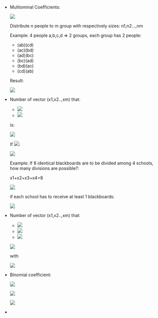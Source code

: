 * Multiominal Coefficients:

    ![](https://latex.codecogs.com/gif.latex?\binom{n}{n_{1},&space;n_{2},&space;..,&space;n_{m}}&space;=\frac{n!}{n_{1}!n_{2}!...n_{m}!})

    Distribute n people to m group with respectively sizes: n1,n2...,nm

    Example: 4 people a,b,c,d => 2 groups, each group has 2 people:
    - (ab)(cd)
    - (ac)(bd)
    - (ad)(bc)
    - (bc)(ad)
    - (bd)(ac)
    - (cd)(ab)

    Result:

    ![](https://latex.codecogs.com/gif.latex?\frac{4!}{2!2!}=6)

* Number of vector (x1,x2..,xm) that:
    - ![](https://latex.codecogs.com/gif.latex?x_{i}&space;>=0)
    - ![](https://latex.codecogs.com/gif.latex?x_{1}&plus;x_{2}&plus;...&plus;x_{m}=n)

    is:

    ![](https://latex.codecogs.com/gif.latex?\binom{n&plus;m-1}{m-1})

    If ![](https://latex.codecogs.com/gif.latex?x_{i}&space;>=1):

    ![](https://latex.codecogs.com/gif.latex?\binom{n-1}{m-1})

    Example: If 8 identical blackboards are to be divided among
4 schools, how many divisions are possible?:

    x1+x2+x3+x4=8

    ![](https://latex.codecogs.com/gif.latex?=\binom{8&plus;4-1}{4-1})

    if each school has to receive at least 1 blackboards:

    ![](https://latex.codecogs.com/gif.latex?=\binom{8-1}{4-1})

* Number of vector (x1,x2..,xm) that:
    - ![](https://latex.codecogs.com/gif.latex?x_{i}&space;>=0)
    - ![](https://latex.codecogs.com/gif.latex?x_{1}&plus;x_{2}&plus;...&plus;x_{m}=n)
    - ![](https://latex.codecogs.com/gif.latex?x_{i}&space;>=&space;min_{i}&space;,&space;i=1..m)

    ![](https://latex.codecogs.com/gif.latex?\binom{n'&plus;m-1}{m-1})

    with

    ![](https://latex.codecogs.com/gif.latex?n'&space;=&space;n&space;-&space;\sum_{i=1}^{m}min_{i})

* Binomial coefficient:

    ![](https://latex.codecogs.com/gif.latex?\binom{n}{k}&space;=&space;\frac{n!}{(n-k)!k!})

    ![](https://latex.codecogs.com/gif.latex?\binom{n}{k}&space;=&space;\binom{n-1}{k-1}&space;&plus;&space;\binom{n-1}{k})

    ![](https://latex.codecogs.com/gif.latex?(x&plus;y)^{n}&space;=&space;\sum_{k=0}^{n}\binom{n}{k}x^{k}y^{n-k})

*
